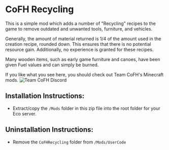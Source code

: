 # CoFH Recycling

This is a simple mod which adds a number of "Recycling" recipes to the game to remove outdated and unwanted tools, furniture, and vehicles.

Generally, the amount of material returned is 1/4 of the amount used in the creation recipe, rounded down. This ensures that there is no potential resource gain. Additionally, no experience is granted for these recipes.

Many wooden items, such as early game furniture and canoes, have been given Fuel values and can simply be burned.

If you like what you see here, you should check out Team CoFH's Minecraft mods.
![Team CoFH Discord](https://discord.gg/uRKrnbH)

## Installation Instructions:

- Extract/copy the `/Mods` folder in this zip file into the root folder for your Eco server.

## Uninstallation Instructions:

- Remove the `CoFHRecycling` folder from `/Mods/UserCode`
